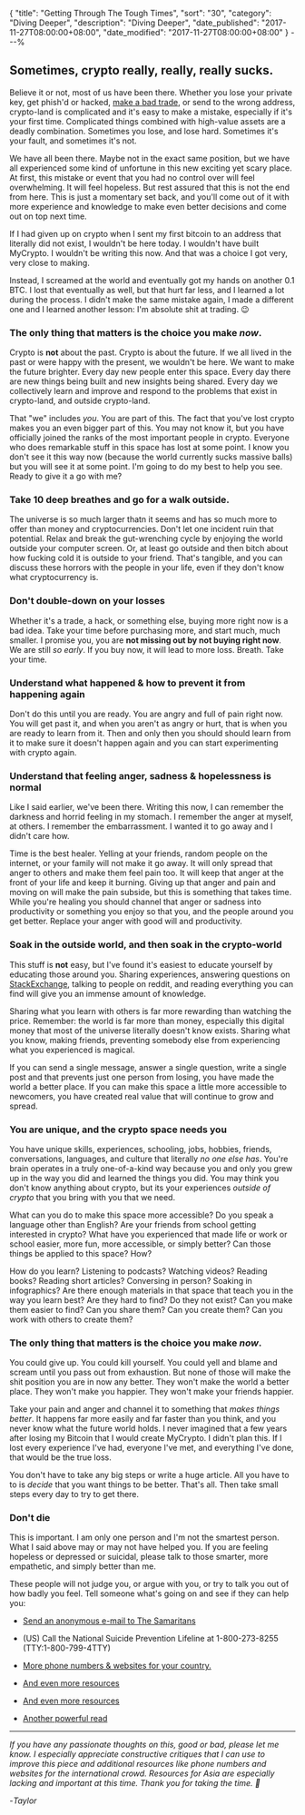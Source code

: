 {
 "title": "Getting Through The Tough Times",
 "sort": "30",
 "category": "Diving Deeper",
 "description": "Diving Deeper",
 "date_published": "2017-11-27T08:00:00+08:00",
 "date_modified": "2017-11-27T08:00:00+08:00"
}
---%


## Sometimes, crypto really, really, really sucks.

Believe it or not, most of us have been there. Whether you lose your private key, get phish'd or hacked, [make a bad trade](https://www.reddit.com/r/ethtrader/comments/606fz4/my_final_margin_call/df3utfr/), or send to the wrong address, crypto-land is complicated and it's easy to make a mistake, especially if it's your first time. Complicated things combined with high-value assets are a deadly combination. Sometimes you lose, and lose hard. Sometimes it's your fault, and sometimes it's not.

We have all been there. Maybe not in the exact same position, but we have all experienced some kind of unfortune in this new exciting yet scary place. At first, this mistake or event that you had no control over will feel overwhelming. It will feel hopeless. But rest assured that this is not the end from here. This is just a momentary set back, and you'll come out of it with more experience and knowledge to make even better decisions and come out on top next time. 

If I had given up on crypto when I sent my first bitcoin to an address that literally did not exist, I wouldn't be here today. I wouldn't have built MyCrypto. I wouldn't be writing this now. And that was a choice I got very, very close to making.

Instead, I screamed at the world and eventually got my hands on another 0.1 BTC. I lost that eventually as well, but that hurt far less, and I learned a lot during the process. I didn't make the same mistake again, I made a different one and I learned another lesson: I'm absolute shit at trading. 😉

### The only thing that matters is the choice you make *now*.

Crypto is **not** about the past. Crypto is about the future. If we all lived in the past or were happy with the present, we wouldn't be here. We want to make the future brighter. Every day new people enter this space. Every day there are new things being built and new insights being shared. Every day we collectively learn and improve and respond to the problems that exist in crypto-land, and outside crypto-land.

That "we" includes *you*. You are part of this. The fact that you've lost crypto makes you an even bigger part of this. You may not know it, but you have officially joined the ranks of the most important people in crypto. Everyone who does remarkable stuff in this space has lost at some point.  I know you don't see it this way now (because the world currently sucks massive balls) but you will see it at some point. I'm going to do my best to help you see. Ready to give it a go with me?

### Take 10 deep breathes and go for a walk outside.

The universe is so much larger thatn it seems and has so much more to offer than money and cryptocurrencies. Don't let one incident ruin that potential. Relax and break the gut-wrenching cycle by enjoying the world outside your computer screen. Or, at least go outside and then bitch about how fucking cold it is outside to your friend. That's tangible, and you can discuss these horrors with the people in your life, even if they don't know what cryptocurrency is.

### Don't double-down on your losses

Whether it's a trade, a hack, or something else, buying more right now is a bad idea. Take your time before purchasing more, and start much, much smaller. I promise you, you are **not missing out by not buying right now**. We are still *so early*. If you buy now, it will lead to more loss. Breath. Take your time.

### Understand what happened & how to prevent it from happening again

Don't do this until you are ready. You are angry and full of pain right now. You will get past it, and when you aren't as angry or hurt, that is when you are ready to learn from it. Then and only then you should should learn from it to make sure it doesn't happen again and you can start experimenting with crypto again.

### Understand that feeling anger, sadness & hopelessness is normal

Like I said earlier, we've been there. Writing this now, I can remember the darkness and horrid feeling in my stomach. I remember the anger at myself, at others. I remember the embarrassment. I wanted it to go away and I didn't care how.

Time is the best healer. Yelling at your friends, random people on the internet, or your family will not make it go away. It will only spread that anger to others and make them feel pain too. It will keep that anger at the front of your life and keep it burning. Giving up that anger and pain and moving on will make the pain subside, but this is something that takes time. While you're healing you should channel that anger or sadness into productivity or something you enjoy so that you, and the people around you get better. Replace your anger with good will and productivity.

### Soak in the outside world, and then soak in the crypto-world

This stuff is **not** easy, but I've found it's easiest to educate yourself by educating those around you. Sharing experiences, answering questions on [StackExchange](https://ethereum.stackexchange.com/), talking to people on reddit, and reading everything you can find will give you an immense amount of knowledge.

Sharing what you learn with others is far more rewarding than watching the price. Remember: the world is far more than money, especially this digital money that most of the universe literally doesn't know exists. Sharing what you know, making friends, preventing somebody else from experiencing what you experienced is magical.

If you can send a single message, answer a single question, write a single post and that prevents just one person from losing, you have made the world a better place. If you can make this space a little more accessible to newcomers, you have created real value that will continue to grow and spread.

### You are unique, and the crypto space needs you

You have unique skills, experiences, schooling, jobs, hobbies, friends, conversations, languages, and culture that literally *no one else has*. You're brain operates in a truly one-of-a-kind way because you and only you grew up in the way you did and learned the things you did. You may think you don't know anything about crypto, but its your experiences *outside of crypto* that you bring with you that we need.

What can you do to make this space more accessible? Do you speak a language other than English? Are your friends from school getting interested in crypto? What have you experienced that made life or work or school easier, more fun, more accessible, or simply better? Can those things be applied to this space? How?

How do you learn? Listening to podcasts? Watching videos? Reading books? Reading short articles? Conversing in person? Soaking in infographics? Are there enough materials in that space that teach you in the way you learn best? Are they hard to find? Do they not exist? Can you make them easier to find? Can you share them? Can you create them? Can you work with others to create them?

### The only thing that matters is the choice you make *now*.

You could give up. You could kill yourself. You could yell and blame and scream until you pass out from exhaustion. But none of those will make the shit position you are in now any better. They won't make the world a better place. They won't make you happier. They won't make your friends happier.

Take your pain and anger and channel it to something that *makes things better*. It happens far more easily and far faster than you think, and you never know what the future world holds. I never imagined that a few years after losing my Bitcoin that I would create MyCrypto. I didn't plan this. If I lost every experience I've had, everyone I've met, and everything I've done, that would be the true loss.

You don't have to take any big steps or write a huge article. All you have to to is *decide* that you want things to be better. That's all. Then take small steps every day to try to get there.


### Don't die

This is important. I am only one person and I'm not the smartest person. What I said above may or may not have helped you. If you are feeling hopeless or depressed or suicidal, please talk to those smarter, more empathetic, and simply better than me.

These people will not judge you, or argue with you, or try to talk you out of how badly you feel. Tell someone what's going on and see if they can help you:

- [Send an anonymous e-mail to The Samaritans](https://metanoia.org/suicide/samaritans.htm)

- (US) Call the National Suicide Prevention Lifeline at 1-800-273-8255 (TTY:1-800-799-4TTY)

- [More phone numbers & websites for your country.](http://codedredalert.tumblr.com/post/109005732295/helpline-masterlist)

- [And even more resources](https://www.samaritans.org/how-we-can-help-you/other-sources-help)

- [And even more resources](http://www.yourlifecounts.org/need-help/crisis-lines)

- [Another powerful read](https://metanoia.org/suicide/samaritans.htm)


---

*If you have any passionate thoughts on this, good or bad, please let me know. I especially appreciate constructive critiques that I can use to improve this piece and additional resources like phone numbers and websites for the international crowd. Resources for Asia are especially lacking and important at this time. Thank you for taking the time. 💖*

-*Taylor*

